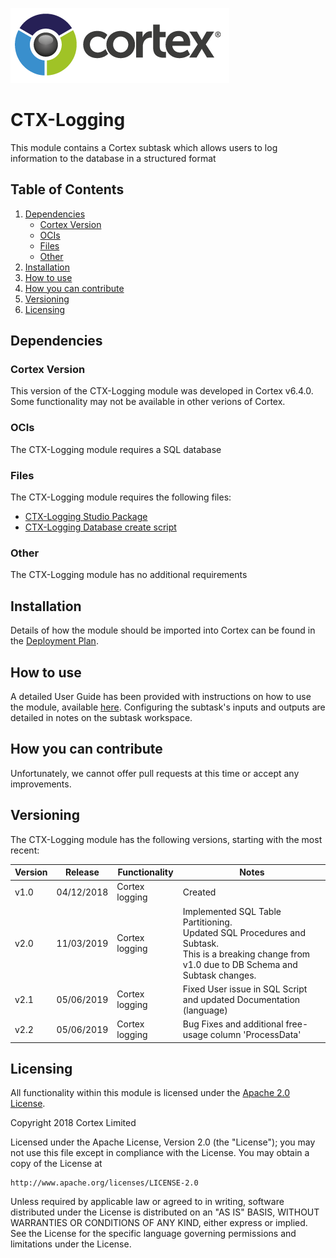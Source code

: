 <a href="https://www.cortex-ia.co.uk/" target="_blank"><img src="https://github.com/CortexIATest/CTXImages/blob/master/Cortex-350-120.png" alt="Welcome to Cortex!" width="350" height="120" border="0"></a>

# CTX-Logging
This module contains a Cortex subtask which allows users to log information to the database in a structured format

## Table of Contents
1) [Dependencies](#dependencies)
    * [Cortex Version](#cortex-version)
    * [OCIs](#ocis)
    * [Files](#files)
    * [Other](#other)
1) [Installation](#installation)
1) [How to use](#how-to-use)
1) [How you can contribute](#how-you-can-contribute)
1) [Versioning](#versioning)
1) [Licensing](#licensing)

## Dependencies
### Cortex Version
This version of the CTX-Logging module was developed in Cortex v6.4.0. Some functionality may not be available in other verions of Cortex.

### OCIs
The CTX-Logging module requires a SQL database

### Files
The CTX-Logging module requires the following files:
* [CTX-Logging Studio Package](https://github.com/CortexIntelligentAutomation/CTX-Logging/releases/download/v2.2/CTX-Logging.studiopkg)
* [CTX-Logging Database create script](https://github.com/CortexIntelligentAutomation/CTX-Logging/releases/download/v2.2/Cortex-Logging-Install.sql)

### Other
The CTX-Logging module has no additional requirements

## Installation
Details of how the module should be imported into Cortex can be found in the [Deployment Plan](https://github.com/CortexIntelligentAutomation/CTX-Logging/blob/master/CTX-Logging%20-%20Deployment%20Plan.pdf).

## How to use
A detailed User Guide has been provided with instructions on how to use the module, available [here](https://github.com/CortexIntelligentAutomation/CTX-Logging/blob/master/CTX-Logging%20-%20User%20Guide.pdf). Configuring the subtask's inputs and outputs are detailed in notes on the subtask workspace.

## How you can contribute
Unfortunately, we cannot offer pull requests at this time or accept any improvements.

## Versioning
The CTX-Logging module has the following versions, starting with the most recent:

Version | Release | Functionality | Notes
------------ | ------------- | ----------- | -----------
v1.0 | 04/12/2018 | Cortex logging | Created
v2.0 | 11/03/2019 | Cortex logging | Implemented SQL Table Partitioning. <br/>Updated SQL Procedures and Subtask.<br/>This is a breaking change from v1.0 due to DB Schema and Subtask changes.
v2.1 | 05/06/2019 | Cortex logging | Fixed User issue in SQL Script and updated Documentation (language)
v2.2 | 05/06/2019 | Cortex logging | Bug Fixes and additional free-usage column 'ProcessData'

## Licensing
All functionality within this module is licensed under the [Apache 2.0 License](https://www.apache.org/licenses/LICENSE-2.0).

Copyright 2018 Cortex Limited

Licensed under the Apache License, Version 2.0 (the "License");
you may not use this file except in compliance with the License.
You may obtain a copy of the License at

    http://www.apache.org/licenses/LICENSE-2.0

Unless required by applicable law or agreed to in writing, software
distributed under the License is distributed on an "AS IS" BASIS,
WITHOUT WARRANTIES OR CONDITIONS OF ANY KIND, either express or implied.
See the License for the specific language governing permissions and
limitations under the License.
